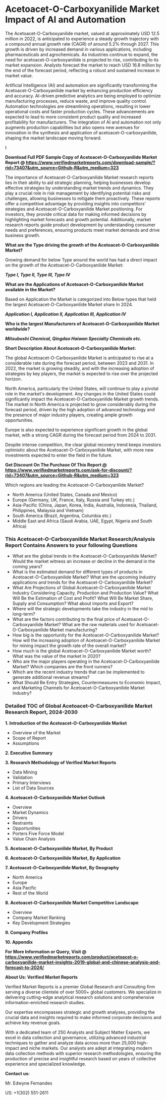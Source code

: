 <meta name="title" content="Global Acetoacet-O-Carboxyanilide Market Impact of AI and Automation"><meta name="description" content="The Acetoacet-O-Carboxyanilide market, valued at approximately USD 12.5 million in 2022, is anticipated to experience a steady growth trajectory with a compound annual"><meta name="title" content="Acetoacet-O-Carboxyanilide Market Size, Share, Scope, Trends, Growth, Opportunities, Analysis, Forecast"><h1>Acetoacet-O-Carboxyanilide Market Impact of AI and Automation</h1><p>The Acetoacet-O-Carboxyanilide market, valued at approximately USD 12.5 million in 2022, is anticipated to experience a steady growth trajectory with a compound annual growth rate (CAGR) of around 5.2% through 2027. This growth is driven by increased demand in various applications, including pharmaceuticals and agrochemicals. As industries continue to expand, the need for acetoacet-O-carboxyanilide is projected to rise, contributing to its market expansion. Analysts forecast the market to reach USD 16.8 million by the end of the forecast period, reflecting a robust and sustained increase in market value.</p><p>Artificial Intelligence (AI) and automation are significantly transforming the Acetoacet-O-Carboxyanilide market by enhancing production efficiency and accuracy. AI-driven predictive analytics are being employed to optimize manufacturing processes, reduce waste, and improve quality control. Automation technologies are streamlining operations, resulting in lower operational costs and faster production cycles. These advancements are expected to lead to more consistent product quality and increased profitability for manufacturers. The integration of AI and automation not only augments production capabilities but also opens new avenues for innovation in the synthesis and application of acetoacet-O-carboxyanilide, shaping the market landscape moving forward.</p>t</p><p id="" class=""><strong>Download Full PDF Sample Copy of Acetoacet-O-Carboxyanilide Market Report @ <a href="https://www.verifiedmarketreports.com/download-sample/?rid=73407&utm_source=Github-R&utm_medium=323" target="_blank">https://www.verifiedmarketreports.com/download-sample/?rid=73407&utm_source=Github-R&utm_medium=323</a></strong></p><p>The importance of&nbsp;Acetoacet-O-Carboxyanilide Market research reports lies in their ability to aid strategic planning, helping businesses develop effective strategies by understanding market trends and dynamics. They play a crucial role in risk management by identifying potential risks and challenges, allowing businesses to mitigate them proactively. These reports offer a competitive advantage by providing insights into competitors' strategies and Acetoacet-O-Carboxyanilide Market positioning. For investors, they provide critical data for making informed decisions by highlighting market forecasts and growth potential. Additionally, market research reports guide product development by understanding consumer needs and preferences, ensuring products meet market demands and drive business growth.</p><p><strong>What are the&nbsp;Type driving the growth of the Acetoacet-O-Carboxyanilide Market?</strong></p><p id="" class="">Growing demand for below Type around the world has had a direct impact on the growth of the Acetoacet-O-Carboxyanilide Market:</p><em><strong>Type I, Type II, Type III, Type IV</strong></em></p><strong>What are the&nbsp;Applications&nbsp;of Acetoacet-O-Carboxyanilide Market available in the Market?</strong></p><p id="" class="">Based on Application the Market is categorized into Below types that held the largest Acetoacet-O-Carboxyanilide Market share In 2024.</p><em><strong>Application I, Application II, Application III, Application IV</strong></em></p><strong>Who is the largest Manufacturers of Acetoacet-O-Carboxyanilide Market worldwide?</strong></p><p><em><strong>Mitsuboshi Chemical, Qingdao Haiwan Specialty Chemicals etc.</strong></em></p><p id="" class=""><strong>Short Description About Acetoacet-O-Carboxyanilide Market:</strong></p><p>The global Acetoacet-O-Carboxyanilide Market is anticipated to rise at a considerable rate during the forecast period, between 2023 and 2031. In 2022, the market is growing steadily, and with the increasing adoption of strategies by key players, the market is expected to rise over the projected horizon.</p><p>North America, particularly the United States, will continue to play a pivotal role in the market's development. Any changes in the United States could significantly impact the Acetoacet-O-Carboxyanilide Market growth trends. The market in North America is projected to grow considerably during the forecast period, driven by the high adoption of advanced technology and the presence of major industry players, creating ample growth opportunities.</p><p>Europe is also expected to experience significant growth in the global market, with a strong CAGR during the forecast period from 2024 to 2031.</p><p>Despite intense competition, the clear global recovery trend keeps investors optimistic about the Acetoacet-O-Carboxyanilide Market, with more new investments expected to enter the field in the future.</p><p id="" class=""><strong>Get Discount On The Purchase Of This Report @ <a href="https://www.verifiedmarketreports.com/ask-for-discount/?rid=73407&utm_source=Github-R&utm_medium=323" target="_blank">https://www.verifiedmarketreports.com/ask-for-discount/?rid=73407&utm_source=Github-R&utm_medium=323</a></strong></p>Which regions are leading the Acetoacet-O-Carboxyanilide Market?</p><ul><li>North America (United States, Canada and Mexico)</li><li>Europe (Germany, UK, France, Italy, Russia and Turkey etc.)</li><li>Asia-Pacific (China, Japan, Korea, India, Australia, Indonesia, Thailand, Philippines, Malaysia and Vietnam)</li><li>South America (Brazil, Argentina, Columbia etc.)</li><li>Middle East and Africa (Saudi Arabia, UAE, Egypt, Nigeria and South Africa)</li></ul><h3 id="" class="">This Acetoacet-O-Carboxyanilide Market Research/Analysis Report Contains Answers to your following Questions</h3><ul><li>What are the global trends in the Acetoacet-O-Carboxyanilide Market? Would the market witness an increase or decline in the demand in the coming years?</li><li>What is the estimated demand for different types of products in Acetoacet-O-Carboxyanilide Market? What are the upcoming industry applications and trends for the Acetoacet-O-Carboxyanilide Market?</li><li>What Are Projections of Global Acetoacet-O-Carboxyanilide Market Industry Considering Capacity, Production and Production Value? What Will Be the Estimation of Cost and Profit? What Will Be Market Share, Supply and Consumption? What about imports and Export?</li><li>Where will the strategic developments take the industry in the mid to long-term?</li><li>What are the factors contributing to the final price of Acetoacet-O-Carboxyanilide Market? What are the raw materials used for Acetoacet-O-Carboxyanilide Market manufacturing?</li><li>How big is the opportunity for the Acetoacet-O-Carboxyanilide Market? How will the increasing adoption of Acetoacet-O-Carboxyanilide Market for mining impact the growth rate of the overall market?</li><li>How much is the global Acetoacet-O-Carboxyanilide Market worth? What was the value of the market In 2020?</li><li>Who are the major players operating in the Acetoacet-O-Carboxyanilide Market? Which companies are the front runners?</li><li>Which are the recent industry trends that can be implemented to generate additional revenue streams?</li><li>What Should Be Entry Strategies, Countermeasures to Economic Impact, and Marketing Channels for Acetoacet-O-Carboxyanilide Market Industry?</li></ul><h3 id="" class="">Detailed TOC of Global Acetoacet-O-Carboxyanilide Market Research Report, 2024-2030</h3><p id="" class=""><strong>1. Introduction of the Acetoacet-O-Carboxyanilide Market</strong></p><ul><li>Overview of the Market</li><li>Scope of Report</li><li>Assumptions</li></ul><p id="" class=""><strong>2. Executive Summary</strong></p><p id="" class=""><strong>3. Research Methodology of Verified Market Reports</strong></p><ul><li>Data Mining</li><li>Validation</li><li>Primary Interviews</li><li>List of Data Sources</li></ul><p id="" class=""><strong>4. Acetoacet-O-Carboxyanilide Market Outlook</strong></p><ul><li>Overview</li><li>Market Dynamics</li><li>Drivers</li><li>Restraints</li><li>Opportunities</li><li>Porters Five Force Model</li><li>Value Chain Analysis</li></ul><p id="" class=""><strong>5. Acetoacet-O-Carboxyanilide Market, By Product</strong></p><p id="" class=""><strong>6. Acetoacet-O-Carboxyanilide Market, By Application</strong></p><p id="" class=""><strong>7. Acetoacet-O-Carboxyanilide Market, By Geography</strong></p><ul><li>North America</li><li>Europe</li><li>Asia Pacific</li><li>Rest of the World</li></ul><p id="" class=""><strong>8. Acetoacet-O-Carboxyanilide Market Competitive Landscape</strong></p><ul><li>Overview</li><li>Company Market Ranking</li><li>Key Development Strategies</li></ul><p id="" class=""><strong>9. Company Profiles</strong></p><p id="" class=""><strong>10. Appendix</strong></p><p id="" class=""><strong>For More Information or Query, Visit @ <a href="https://www.verifiedmarketreports.com/product/acetoacet-o-carboxyanilide-market-insights-2019-global-and-chinese-analysis-and-forecast-to-2024/" target="_blank">https://www.verifiedmarketreports.com/product/acetoacet-o-carboxyanilide-market-insights-2019-global-and-chinese-analysis-and-forecast-to-2024/</a></strong></p><p id="" class=""><strong>About Us: Verified Market Reports</strong></p><p id="" class="">Verified Market Reports is a premier Global Research and Consulting firm serving a diverse clientele of over 5000+ global customers. We specialize in delivering cutting-edge analytical research solutions and comprehensive information-enriched research studies.</p><p id="" class="">Our expertise encompasses strategic and growth analyses, providing the crucial data and insights required to make informed corporate decisions and achieve key revenue goals.</p><p id="" class="">With a dedicated team of 250 Analysts and Subject Matter Experts, we excel in data collection and governance, utilizing advanced industrial techniques to gather and analyze data across more than 25,000 high-impact and niche markets. Our analysts are adept at integrating modern data collection methods with superior research methodologies, ensuring the production of precise and insightful research based on years of collective experience and specialized knowledge.</p><p id="" class=""><strong>Contact us:</strong></p><p id="" class="">Mr. Edwyne Fernandes</p><p id="" class="">US: +1(302) 551-2611</p>